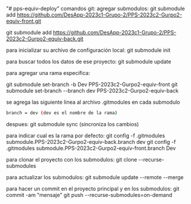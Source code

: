 "# pps-equiv-deploy" 
comandos git:
agregar submodulos:
git submodule add https://github.com/DesApp-2023c1-Grupo-2/PPS-2023c2-Gurpo2-equiv-front.git

git submodule add https://github.com/DesApp-2023c1-Grupo-2/PPS-2023c2-Gurpo2-equiv-back.git

para inicializar su archivo de configuración local:
git submodule init 

para buscar todos los datos de ese proyecto:
git submodule update

 


para agregar una rama especifica:

git submodule set-branch -b Dev PPS-2023c2-Gurpo2-equiv-front
git submodule set-branch --branch dev PPS-2023c2-Gurpo2-equiv-back

se agrega las siguiente linea al archivo .gitmodules en cada submodulo
```sh
branch = dev (dev es el nombre de la rama)

```
despues:
git submodule sync (sincroniza los cambios)

para indicar cual es la rama por defecto:
git config -f .gitmodules submodule.PPS-2023c2-Gurpo2-equiv-back.branch dev
git config -f .gitmodules submodule.PPS-2023c2-Gurpo2-equiv-front.branch Dev

para clonar el proyecto con los submodulos:
git clone --recurse-submodules

para actualizar los submodulos:
git submodule update --remote --merge

para hacer un commit en el proyecto principal y en los submodulos:
git commit -am "mensaje"
git push --recurse-submodules=on-demand

